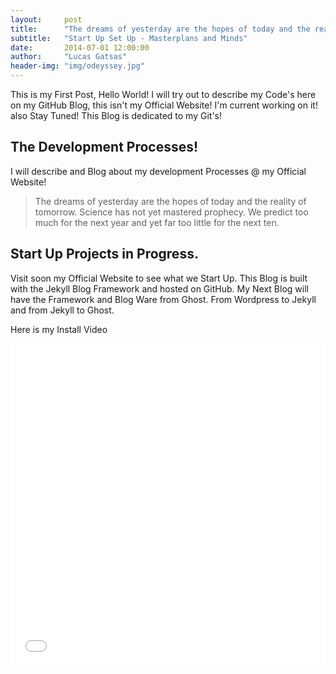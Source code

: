 ```yaml
---
layout:     post
title:      "The dreams of yesterday are the hopes of today and the reality of tomorrow."
subtitle:   "Start Up Set Up - Masterplans and Minds"
date:       2014-07-01 12:00:00
author:     "Lucas Gatsas"
header-img: "img/odeyssey.jpg"
---
```


<p>This is my First Post, Hello World! I will try out to describe my Code's here on my GitHub Blog, this isn't my Official Website!  I'm current working on it! also Stay Tuned! This Blog is dedicated to my Git's!</p>



<h2 class="section-heading">The Development Processes!</h2>

<p>I will describe and Blog about my development Processes @ my Official Website!</p>



<blockquote>The dreams of yesterday are the hopes of today and the reality of tomorrow. Science has not yet mastered prophecy. We predict too much for the next year and yet far too little for the next ten.</blockquote>


<h2 class="section-heading">Start Up Projects in Progress.</h2>


<p>Visit soon my Official Website to see what we Start Up. This Blog is built with the Jekyll Blog Framework and hosted on GitHub. My Next Blog will have the Framework and Blog Ware from Ghost. From Wordpress to Jekyll and from Jekyll to Ghost.</p>

<p> Here is my Install Video </p>

<iframe width="100%" height="515" src="//www.youtube.com/embed/hRqgJlxoEnI" frameborder="0" allowfullscreen></iframe>


<!--

<a href="#">
    <img src="{{ site.baseurl }}/img/post-sample-image.jpg" alt="Post Sample Image">
</a> -->



